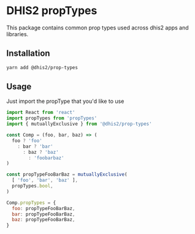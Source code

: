 # DHIS2 propTypes

This package contains common prop types used across dhis2 apps and libraries.

## Installation
```bash
yarn add @dhis2/prop-types
```

## Usage

Just import the propType that you'd like to use

```jsx
import React from 'react'
import propTypes from 'propTypes'
import { mutuallyExclusive } from '@dhis2/prop-types'

const Comp = (foo, bar, baz) => (
  foo ? 'foo'
    : bar ? 'bar'
      : baz ? 'baz'
        : 'foobarbaz'
)

const propTypeFooBarBaz = mutuallyExclusive(
  [ 'foo', 'bar', 'baz' ],
  propTypes.bool,
)

Comp.propTypes = {
  foo: propTypeFooBarBaz,
  bar: propTypeFooBarBaz,
  baz: propTypeFooBarBaz,
}
```
